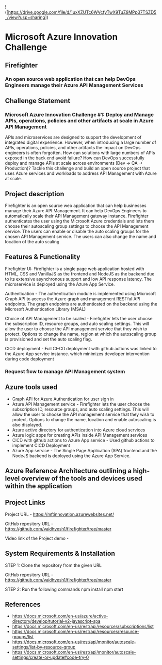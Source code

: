 !([https://drive.google.com/file/d/1uxXZUTc6WVcfyTwX9TuZ9MPp37TSZD5_/view?usp=sharing])

# Microsoft Azure Innovation Challenge

## Firefighter
### An open source web application that can help DevOps Engineers manage their Azure API Management Services

## Challenge Statement

### Microsoft Azure Innovation Challenge #1: Deploy and Manage APIs, operations, policies and other artifacts at scale in Azure API Management

APIs and microservices are designed to support the development of integrated digital experience. However, when introducing a large number of APIs, operations, policies, and other artifacts the impact on DevOps engineers is often forgotten.
How can solutions with large numbers of APIs exposed in the back end avoid failure? How can DevOps successfully deploy and manage APIs at scale across environments (Dev -> QA -> Production)?
Tackle this challenge and build an open source project that uses Azure services and workloads to address API Management with Azure at scale.

## Project description 

Firefighter is an open source web application that can help businesses manage their Azure API Management. It can help DevOps Engineers to automatically scale their API Management gateway instance. Firefighter authenticates the user using the Microsoft Azure credentials and lets them choose their autoscaling group settings to choose the API Management service. The users can enable or disable the auto scaling groups for the chosen API Management service. The users can also change the name and location of the auto scaling. 
 
## Features & Functionality

Firefighter UI: Firefighter is a single page web application hosted with HTML, CSS and VanillaJS as the frontend and NodeJS as the backend due to its extensive asynchronous support and low API response latency. The microservice is deployed using the Azure App Service.

Authentication - The authentication module is implemented using Microsoft Graph API to access the Azure graph and management RESTful API endpoints. The graph endpoints are authenticated on the backend using the Microsoft Authentication Library (MSAL)

Choice of API Management to be scaled - Firefighter lets the user choose the subscription ID, resource groups, and auto scaling settings. This will allow the user to choose the API management service that they wish to protect. Options to change the name, region at which the autoscaling group is provisioned and set the auto scaling flag. 

CICD deployment - Full CI-CD deployment with github actions was linked to the Azure App service instance. which minimizes developer intervention during code deployment 


### Request flow to manage API Management system

## Azure tools used

- Graph API for Azure Authentication for user sign in
- Azure API Management service - Firefighter lets the user choose the subscription ID, resource groups, and auto scaling settings. This will allow the user to choose the API management service that they wish to protect. Options to change the name, location and enable autoscaling is also displayed. 
- Azure active directory for authentication into Azure cloud services
- Azure logic apps for creating APIs inside API Management services
- CICD with github actions to Azure App service - Used github actions to implement CICD Deployment 
- Azure App service - The Single Page Application (SPA) frontend and the NodeJS backend is deployed using the Azure App Service. 

## Azure Reference Architecture outlining a high-level overview of the tools and devices used within the application


## Project Links

Project URL - https://mftinnovation.azurewebsites.net/

GitHub repository URL - https://github.com/vaidhyesh1/firefighter/tree/master

Video link of the Project demo - 

## System Requirements & Installation

STEP 1: Clone the repository from the given URL 

GitHub repository URL - https://github.com/vaidhyesh1/firefighter/tree/master

STEP 2: Run the following commands 
npm install
npm start



## References

- https://docs.microsoft.com/en-us/azure/active-directory/develop/tutorial-v2-javascript-spa
- https://docs.microsoft.com/en-us/rest/api/resources/subscriptions/list
- https://docs.microsoft.com/en-us/rest/api/resources/resource-groups/list
- https://docs.microsoft.com/en-us/rest/api/monitor/autoscale-settings/list-by-resource-group
- https://docs.microsoft.com/en-us/rest/api/monitor/autoscale-settings/create-or-update#code-try-0










   


